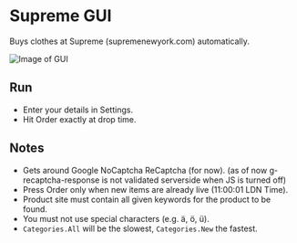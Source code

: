 # Supreme GUI 
Buys clothes at Supreme (supremenewyork.com) automatically.

![Image of GUI](https://cloud.githubusercontent.com/assets/342334/24610747/137d71ea-1880-11e7-894a-56d3505755d0.png)

## Run
- Enter your details in Settings.
- Hit Order exactly at drop time.

## Notes
- Gets around Google NoCaptcha ReCaptcha (for now).
(as of now g-recaptcha-response is not validated serverside when JS is turned off)
- Press Order only when new items are already live (11:00:01 LDN Time).
- Product site must contain all given keywords for the product to be found.
- You must not use special characters (e.g. ä, ö, ü).
- `Categories.All` will be the slowest, `Categories.New` the fastest.
